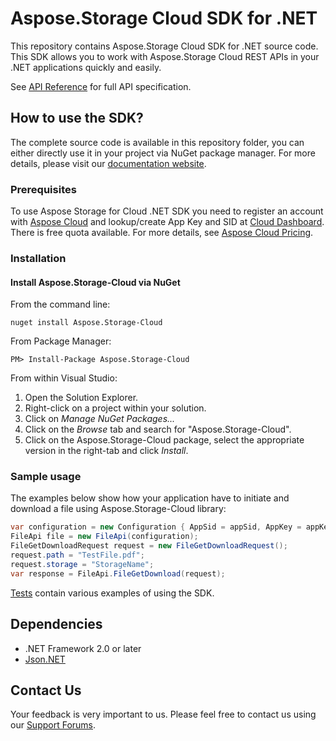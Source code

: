 # Aspose.Storage Cloud SDK for .NET
This repository contains Aspose.Storage Cloud SDK for .NET source code. This SDK allows you to work with Aspose.Storage Cloud REST APIs in your .NET applications quickly and easily.

See [API Reference](https://apireference.aspose.cloud/storage/) for full API specification.
## How to use the SDK?
The complete source code is available in this repository folder, you can either directly use it in your project via NuGet package manager. For more details, please visit our [documentation website](https://docs.aspose.cloud/display/storagecloud/Available+SDKs#AvailableSDKs-.NET).

### Prerequisites

To use Aspose Storage for Cloud .NET SDK you need to register an account with [Aspose Cloud](https://www.aspose.cloud/) and lookup/create App Key and SID at [Cloud Dashboard](https://dashboard.aspose.cloud/#/apps). There is free quota available. For more details, see [Aspose Cloud Pricing](https://purchase.aspose.cloud/pricing).

### Installation

#### Install Aspose.Storage-Cloud via NuGet

From the command line:

	nuget install Aspose.Storage-Cloud

From Package Manager:

	PM> Install-Package Aspose.Storage-Cloud

From within Visual Studio:

1. Open the Solution Explorer.
2. Right-click on a project within your solution.
3. Click on *Manage NuGet Packages...*
4. Click on the *Browse* tab and search for "Aspose.Storage-Cloud".
5. Click on the Aspose.Storage-Cloud package, select the appropriate version in the right-tab and click *Install*.

### Sample usage

The examples below show how your application have to initiate and download a file using Aspose.Storage-Cloud library:
```csharp
var configuration = new Configuration { AppSid = appSid, AppKey = appKey };
FileApi file = new FileApi(configuration);
FileGetDownloadRequest request = new FileGetDownloadRequest();
request.path = "TestFile.pdf";
request.storage = "StorageName";
var response = FileApi.FileGetDownload(request);

```

[Tests](Aspose.Storage.Cloud.Sdk.Test) contain various examples of using the SDK.

## Dependencies
- .NET Framework 2.0 or later
- [Json.NET](https://www.nuget.org/packages/Newtonsoft.Json)



## Contact Us
Your feedback is very important to us. Please feel free to contact us using our [Support Forums](https://forum.aspose.cloud/storage).
